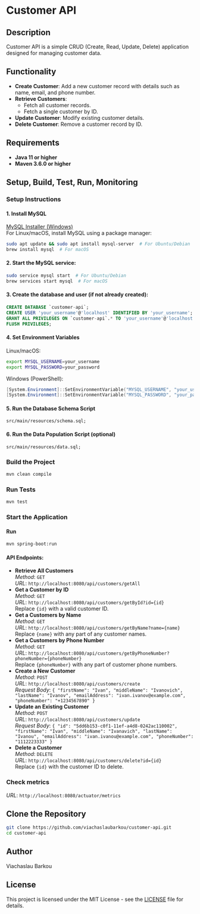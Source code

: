 # Customer API

## Description
Customer API is a simple CRUD (Create, Read, Update, Delete) application designed for managing customer data.

## Functionality
- **Create Customer**: Add a new customer record with details such as name, email, and phone number.
- **Retrieve Customers**:
    - Fetch all customer records.
    - Fetch a single customer by ID.
- **Update Customer**: Modify existing customer details.
- **Delete Customer**: Remove a customer record by ID.

## Requirements
- **Java 11 or higher**
- **Maven 3.6.0 or higher**

## Setup, Build, Test, Run, Monitoring
### Setup Instructions
#### 1. Install MySQL
[MySQL Installer (Windows)](https://dev.mysql.com/downloads/installer/)  
For Linux/macOS, install MySQL using a package manager:
```bash
sudo apt update && sudo apt install mysql-server  # For Ubuntu/Debian
brew install mysql  # For macOS
```
#### 2. Start the MySQL service:
```bash
sudo service mysql start  # For Ubuntu/Debian
brew services start mysql  # For macOS
```
#### 3. Create the database and user (if not already created):
```sql
CREATE DATABASE `customer-api`;
CREATE USER 'your_username'@'localhost' IDENTIFIED BY 'your_username';
GRANT ALL PRIVILEGES ON `customer-api`.* TO 'your_username'@'localhost';
FLUSH PRIVILEGES;
```
#### 4. Set Environment Variables
Linux/macOS:
```bash
export MYSQL_USERNAME=your_username
export MYSQL_PASSWORD=your_password
```
Windows (PowerShell):
```powershell
[System.Environment]::SetEnvironmentVariable("MYSQL_USERNAME", "your_username", "User")
[System.Environment]::SetEnvironmentVariable("MYSQL_PASSWORD", "your_password", "User")
```
#### 5. Run the Database Schema Script
```
src/main/resources/schema.sql;
```
#### 6. Run the Data Population Script (optional)
```
src/main/resources/data.sql;
```
### Build the Project
```bash
mvn clean compile
```
### Run Tests
```bash
mvn test
```
### Start the Application
#### Run 
```bash
mvn spring-boot:run
```
#### API Endpoints:
* **Retrieve All Customers**  
*Method*: `GET`  
*URL*: `http://localhost:8080/api/customers/getAll`
* **Get a Customer by ID**  
*Method*: `GET`  
*URL*: `http://localhost:8080/api/customers/getById?id={id}`  
Replace `{id}` with a valid customer ID.
* **Get a Customers by Name**  
  *Method*: `GET`  
  *URL*: `http://localhost:8080/api/customers/getByName?name={name}`  
  Replace `{name}` with any part of any customer names.
* **Get a Customers by Phone Number**  
  *Method*: `GET`  
  *URL*: `http://localhost:8080/api/customers/getByPhoneNumber?phoneNumber={phoneNumber}`  
  Replace `{phoneNumber}` with any part of customer phone numbers.
* **Create a New Customer**  
*Method*: `POST`  
*URL*: `http://localhost:8080/api/customers/create`  
*Request Body*: `{ "firstName": "Ivan", "middleName": "Ivanovich", "lastName": "Ivanov", "emailAddress": "ivan.ivanov@example.com", "phoneNumber": "+1234567890" }`
* **Update an Existing Customer**  
*Method*: `POST`  
*URL*: `http://localhost:8080/api/customers/update`  
*Request Body*: `{ "id": "5dd6b153-c0f1-11ef-a4d8-0242ac110002", "firstName": "Ivan", "middleName": "Ivanavich", "lastName": "Ivanou", "emailAddress": "ivan.ivanou@example.com", "phoneNumber": "1112223333" }`
* **Delete a Customer**  
*Method*: `DELETE`  
*URL*: `http://localhost:8080/api/customers/delete?id={id}`  
Replace `{id}` with the customer ID to delete.
### Check metrics
*URL*: `http://localhost:8080/actuator/metrics`

## Clone the Repository
```bash
git clone https://github.com/viachaslaubarkou/customer-api.git
cd customer-api
```

## Author
Viachaslau Barkou

## License
This project is licensed under the MIT License - see the [LICENSE](LICENSE) file for details.
